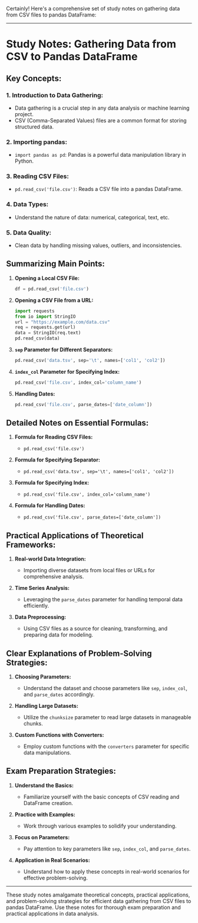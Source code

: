 Certainly! Here's a comprehensive set of study notes on gathering data from CSV files to pandas DataFrame:

---

# Study Notes: Gathering Data from CSV to Pandas DataFrame

## **Key Concepts:**

### 1. **Introduction to Data Gathering:**
   - Data gathering is a crucial step in any data analysis or machine learning project.
   - CSV (Comma-Separated Values) files are a common format for storing structured data.

### 2. **Importing pandas:**
   - `import pandas as pd`: Pandas is a powerful data manipulation library in Python.

### 3. **Reading CSV Files:**
   - `pd.read_csv('file.csv')`: Reads a CSV file into a pandas DataFrame.

### 4. **Data Types:**
   - Understand the nature of data: numerical, categorical, text, etc.

### 5. **Data Quality:**
   - Clean data by handling missing values, outliers, and inconsistencies.

## **Summarizing Main Points:**

1. **Opening a Local CSV File:**
   ```python
   df = pd.read_csv('file.csv')
   ```

2. **Opening a CSV File from a URL:**
   ```python
   import requests
   from io import StringIO
   url = "https://example.com/data.csv"
   req = requests.get(url)
   data = StringIO(req.text)
   pd.read_csv(data)
   ```

3. **`sep` Parameter for Different Separators:**
   ```python
   pd.read_csv('data.tsv', sep='\t', names=['col1', 'col2'])
   ```

4. **`index_col` Parameter for Specifying Index:**
   ```python
   pd.read_csv('file.csv', index_col='column_name')
   ```

5. **Handling Dates:**
   ```python
   pd.read_csv('file.csv', parse_dates=['date_column'])
   ```

## **Detailed Notes on Essential Formulas:**

1. **Formula for Reading CSV Files:**
   - `pd.read_csv('file.csv')`

2. **Formula for Specifying Separator:**
   - `pd.read_csv('data.tsv', sep='\t', names=['col1', 'col2'])`

3. **Formula for Specifying Index:**
   - `pd.read_csv('file.csv', index_col='column_name')`

4. **Formula for Handling Dates:**
   - `pd.read_csv('file.csv', parse_dates=['date_column'])`

## **Practical Applications of Theoretical Frameworks:**

1. **Real-world Data Integration:**
   - Importing diverse datasets from local files or URLs for comprehensive analysis.

2. **Time Series Analysis:**
   - Leveraging the `parse_dates` parameter for handling temporal data efficiently.

3. **Data Preprocessing:**
   - Using CSV files as a source for cleaning, transforming, and preparing data for modeling.

## **Clear Explanations of Problem-Solving Strategies:**

1. **Choosing Parameters:**
   - Understand the dataset and choose parameters like `sep`, `index_col`, and `parse_dates` accordingly.

2. **Handling Large Datasets:**
   - Utilize the `chunksize` parameter to read large datasets in manageable chunks.

3. **Custom Functions with Converters:**
   - Employ custom functions with the `converters` parameter for specific data manipulations.

## **Exam Preparation Strategies:**

1. **Understand the Basics:**
   - Familiarize yourself with the basic concepts of CSV reading and DataFrame creation.

2. **Practice with Examples:**
   - Work through various examples to solidify your understanding.

3. **Focus on Parameters:**
   - Pay attention to key parameters like `sep`, `index_col`, and `parse_dates`.

4. **Application in Real Scenarios:**
   - Understand how to apply these concepts in real-world scenarios for effective problem-solving.

---

These study notes amalgamate theoretical concepts, practical applications, and problem-solving strategies for efficient data gathering from CSV files to pandas DataFrame. Use these notes for thorough exam preparation and practical applications in data analysis.